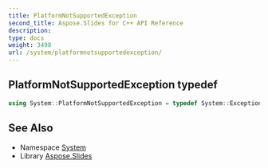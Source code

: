 ```yaml
---
title: PlatformNotSupportedException
second_title: Aspose.Slides for C++ API Reference
description: 
type: docs
weight: 3498
url: /system/platformnotsupportedexception/
---
```

## PlatformNotSupportedException typedef




```cpp
using System::PlatformNotSupportedException = typedef System::ExceptionWrapper<Details_PlatformNotSupportedException >
```

## See Also

* Namespace [System](../)
* Library [Aspose.Slides](../../)